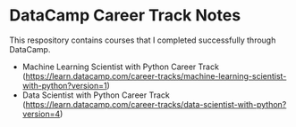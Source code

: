 # DataCamp Career Track Notes
This respository contains courses that I completed successfully through DataCamp.
- Machine Learning Scientist with Python Career Track  (https://learn.datacamp.com/career-tracks/machine-learning-scientist-with-python?version=1)
- Data Scientist with Python Career Track (https://learn.datacamp.com/career-tracks/data-scientist-with-python?version=4) 

